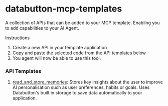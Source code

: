 # databutton-mcp-templates
A collection of APIs that can be added to your MCP template. Enabling you to add capabilities to your AI Agent.


Instructions

1. Create a new API in your template application
2. Copy and paste the selected code from the API templates below
3. You agent will now be able to use this tool.

### API Templates
1. [read_and_store_memories](https://github.com/ElleNealAI/databutton-mcp-templates/blob/main/API%20Templates/read_and_store_memories.py): Stores key insights about the user to improve AI personalisation such as user preferences, habits or goals. Uses Databutton's built in storage to save data automatically to your application.
